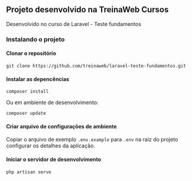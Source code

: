 ## Projeto desenvolvido na TreinaWeb Cursos

Desenvolvido no curso de Laravel - Teste fundamentos

### Instalando o projeto

#### Clonar o repositório

```
git clone https://github.com/treinaweb/laravel-teste-fundamentos.git
```

#### Instalar as depencências

```
composer install
```

Ou em ambiente de desenvolvimento:

```
composer update
```

#### Criar arquivo de configurações de ambiente

Copiar o arquivo de exemplo `.env.example` para `.env` na raiz do projeto
configurar os detalhes da aplicação.

#### Iniciar o servidor de desenvolvimento

```
php artisan serve
```

